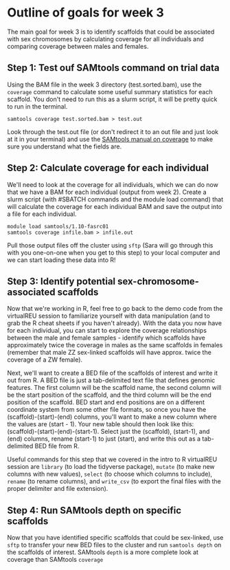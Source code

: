 # Outline of goals for week 3

The main goal for week 3 is to identify scaffolds that could be associated with sex chromosomes by calculating coverage for all individuals and comparing coverage between males and females. 

## Step 1: Test ouf SAMtools command on trial data

Using the BAM file in the week 3 directory (test.sorted.bam), use the `coverage` command to calculate some useful summary statistics for each scaffold. You don't need to run this as a slurm script, it will be pretty quick to run in the terminal.  

`samtools coverage test.sorted.bam > test.out`  

Look through the test.out file (or don't redirect it to an out file and just look at it in your terminal) and use the [SAMtools manual on coverage](http://www.htslib.org/doc/samtools-coverage.html) to make sure you understand what the fields are.  

## Step 2: Calculate coverage for each individual  

We'll need to look at the coverage for all individuals, which we can do now that we have a BAM for each individual (output from week 2). Create a slurm script (with #SBATCH commands and the module load command) that will calculate the coverage for each individual BAM and save the output into a file for each individual.  

`module load samtools/1.10-fasrc01`  
`samtools coverage infile.bam > infile.out`  

Pull those output files off the cluster using `sftp` (Sara will go through this with you one-on-one when you get to this step) to your local computer and we can start loading these data into R!  

## Step 3: Identify potential sex-chromosome-associated scaffolds 

Now that we're working in R, feel free to go back to the demo code from the virtualREU session to familiarize yourself with data manipulation (and to grab the R cheat sheets if you haven't already). With the data you now have for each individual, you can start to explore the coverage relationships between the male and female samples - identify which scaffolds have approximately twice the coverage in males as the same scaffolds in females (remember that male ZZ sex-linked scaffolds will have approx. twice the coverage of a ZW female).  

Next, we'll want to create a BED file of the scaffolds of interest and write it out from R. A BED file is just a tab-delimited text file that defines genomic features. The first column will be the scaffold name, the second column will be the start position of the scaffold, and the third column will be the end position of the scaffold. BED start and end positions are on a different coordinate system from some other file formats, so once you have the (scaffold)-(start)-(end) columns, you'll want to make a new column where the values are (start - 1). Your new table should then look like this: (scaffold)-(start)-(end)-(start-1). Select just the (scaffold), (start-1), and (end) columns, rename (start-1) to just (start), and write this out as a tab-delimited BED file from R.  

Useful commands for this step that we covered in the intro to R virtualREU session are `library` (to load the tidyverse package), `mutate` (to make new columns with new values), `select` (to choose which columns to include), `rename` (to rename columns), and `write_csv` (to export the final files with the proper delimiter and file extension).  

## Step 4: Run SAMtools depth on specific scaffolds  

Now that you have identified specific scaffolds that could be sex-linked, use `sftp` to transfer your new BED files to the cluster and run `samtools depth` on the scaffolds of interest. SAMtools `depth` is a more complete look at coverage than SAMtools `coverage` 
